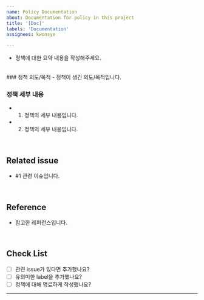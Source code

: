 ```yaml
---
name: Policy Documentation
about: Documentation for policy in this project
title: '[Doc]'
labels: 'Documentation'
assignees: kwonsye

---
```


* 정책에 대한 요약 내용을 작성해주세요.

<br>
### 정책 의도/목적
- 정책이 생긴 의도/목적입니다.

### 정책 세부 내용
- 1. 정책의 세부 내용입니다.
- 2. 정책의 세부 내용입니다.

<br> 

## Related issue
- #1 관련 이슈입니다.

<br>

## Reference
- 참고한 레퍼런스입니다.

<br>

## Check List
- [ ] 관련 issue가 있다면 추가했나요?
- [ ] 유의미한 label을 추가했나요?
- [ ] 정책에 대해 명료하게 작성했나요?

---
